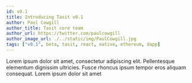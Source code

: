 ```yaml
---
id: v0.1
title: Introducing Tasit v0.1
author: Paul Cowgill
author_title: Tasit core team
author_url: https://twitter.com/paulcowgill
author_image_url: ./../static/img/PaulCowgill.jpg
tags: ["v0.1", beta, tasit, react, native, ethereum, dapp]
---
```


Lorem ipsum dolor sit amet, consectetur adipiscing elit. Pellentesque elementum dignissim ultricies. Fusce rhoncus ipsum tempor eros aliquam consequat. Lorem ipsum dolor sit amet
